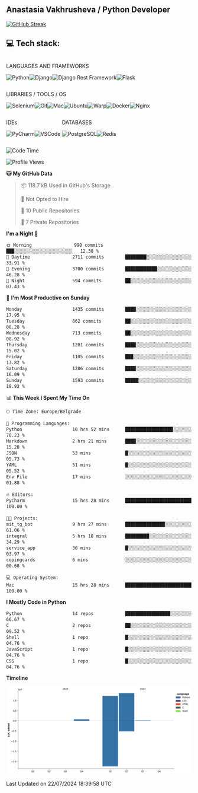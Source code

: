 ## Anastasia Vakhrusheva / Python Developer

<a href="https://git.io/streak-stats"><img src="https://streak-stats.demolab.com?user=KetKode&theme=transparent&mode=weekly" alt="GitHub Streak" /></a>

## **💻 Tech stack:**

<div style="display: inline-block;">

LANGUAGES AND FRAMEWORKS

<img alt="Python" src="https://img.shields.io/badge/Python-FFD43B?style=for-the-badge&logo=python&logoColor=blue" /><img alt="Django" src="https://img.shields.io/badge/Django-092E20?style=for-the-badge&logo=django&logoColor=green" /><img alt="Django Rest Framework" src="https://img.shields.io/badge/django%20rest-ff1709?style=for-the-badge&logo=django&logoColor=white" /><img alt="Flask" src="https://img.shields.io/badge/Flask-000000?style=for-the-badge&logo=flask&logoColor=white" />

</div>

<div style="display: inline-block;">
  
LIBRARIES / TOOLS / OS

<img alt="Selenium" src="https://img.shields.io/badge/Selenium-43B02A?style=for-the-badge&logo=Selenium&logoColor=white" /><img alt="Git" src="https://img.shields.io/badge/GIT-E44C30?style=for-the-badge&logo=git&logoColor=white" /><img alt="Mac" src="https://img.shields.io/badge/mac%20os-000000?style=for-the-badge&logo=apple&logoColor=white" /><img alt="Ubuntu" src="https://img.shields.io/badge/Ubuntu-E95420?style=for-the-badge&logo=ubuntu&logoColor=white" /><img alt="Warp" src="https://img.shields.io/badge/warp-01A4FF?style=for-the-badge&logo=warp&logoColor=white" /><img alt="Docker" src="https://img.shields.io/badge/Docker-2CA5E0?style=for-the-badge&logo=docker&logoColor=white" /><img alt="Nginx" src="https://img.shields.io/badge/Nginx-009639?style=for-the-badge&logo=nginx&logoColor=white" />

</div>

<div style="display: inline-block;">

IDEs

<img alt="PyCharm" src="https://img.shields.io/badge/PyCharm-000000.svg?&style=for-the-badge&logo=PyCharm&logoColor=white" /><img alt="VSCode" src="https://img.shields.io/badge/VSCode-0078D4?style=for-the-badge&logo=visual%20studio%20code&logoColor=white" />

</div>

<div style="display: inline-block;">
  
DATABASES

<img alt="PostgreSQL" src="https://img.shields.io/badge/PostgreSQL-316192?style=for-the-badge&logo=postgresql&logoColor=white" /><img alt="Redis" src="https://img.shields.io/badge/redis-%23DD0031.svg?&style=for-the-badge&logo=redis&logoColor=white" />

</div>
                    
<br/>

<!--START_SECTION:waka-->
![Code Time](http://img.shields.io/badge/Code%20Time-36%20hrs%2024%20mins-blue)

![Profile Views](http://img.shields.io/badge/Profile%20Views-0-blue)

**🐱 My GitHub Data** 

> 📦 118.7 kB Used in GitHub's Storage 
 > 
> 🚫 Not Opted to Hire
 > 
> 📜 10 Public Repositories 
 > 
> 🔑 7 Private Repositories 
 > 
**I'm a Night 🦉** 

```text
🌞 Morning                990 commits         ███░░░░░░░░░░░░░░░░░░░░░░   12.38 % 
🌆 Daytime                2711 commits        ████████░░░░░░░░░░░░░░░░░   33.91 % 
🌃 Evening                3700 commits        ████████████░░░░░░░░░░░░░   46.28 % 
🌙 Night                  594 commits         ██░░░░░░░░░░░░░░░░░░░░░░░   07.43 % 
```
📅 **I'm Most Productive on Sunday** 

```text
Monday                   1435 commits        ████░░░░░░░░░░░░░░░░░░░░░   17.95 % 
Tuesday                  662 commits         ██░░░░░░░░░░░░░░░░░░░░░░░   08.28 % 
Wednesday                713 commits         ██░░░░░░░░░░░░░░░░░░░░░░░   08.92 % 
Thursday                 1201 commits        ████░░░░░░░░░░░░░░░░░░░░░   15.02 % 
Friday                   1105 commits        ███░░░░░░░░░░░░░░░░░░░░░░   13.82 % 
Saturday                 1286 commits        ████░░░░░░░░░░░░░░░░░░░░░   16.09 % 
Sunday                   1593 commits        █████░░░░░░░░░░░░░░░░░░░░   19.92 % 
```


📊 **This Week I Spent My Time On** 

```text
🕑︎ Time Zone: Europe/Belgrade

💬 Programming Languages: 
Python                   10 hrs 52 mins      ██████████████████░░░░░░░   70.23 % 
Markdown                 2 hrs 21 mins       ████░░░░░░░░░░░░░░░░░░░░░   15.28 % 
JSON                     53 mins             █░░░░░░░░░░░░░░░░░░░░░░░░   05.73 % 
YAML                     51 mins             █░░░░░░░░░░░░░░░░░░░░░░░░   05.52 % 
Env File                 17 mins             ░░░░░░░░░░░░░░░░░░░░░░░░░   01.88 % 

🔥 Editors: 
PyCharm                  15 hrs 28 mins      █████████████████████████   100.00 % 

🐱‍💻 Projects: 
mit_tg_bot               9 hrs 27 mins       ███████████████░░░░░░░░░░   61.06 % 
integral                 5 hrs 18 mins       █████████░░░░░░░░░░░░░░░░   34.29 % 
service_app              36 mins             █░░░░░░░░░░░░░░░░░░░░░░░░   03.97 % 
copingcards              6 mins              ░░░░░░░░░░░░░░░░░░░░░░░░░   00.68 % 

💻 Operating System: 
Mac                      15 hrs 28 mins      █████████████████████████   100.00 % 
```

**I Mostly Code in Python** 

```text
Python                   14 repos            █████████████████░░░░░░░░   66.67 % 
C                        2 repos             ██░░░░░░░░░░░░░░░░░░░░░░░   09.52 % 
Shell                    1 repo              █░░░░░░░░░░░░░░░░░░░░░░░░   04.76 % 
JavaScript               1 repo              █░░░░░░░░░░░░░░░░░░░░░░░░   04.76 % 
CSS                      1 repo              █░░░░░░░░░░░░░░░░░░░░░░░░   04.76 % 
```



**Timeline**

![Lines of Code chart](https://raw.githubusercontent.com/KetKode/KetKode/main/assets/bar_graph.png)


 Last Updated on 22/07/2024 18:39:58 UTC
<!--END_SECTION:waka-->

</div>
